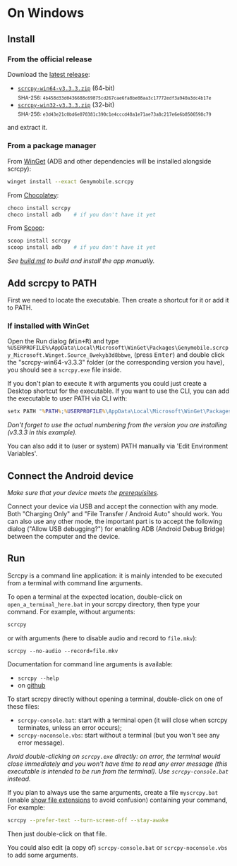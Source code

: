 # On Windows

## Install

### From the official release

Download the [latest release]:

 - [`scrcpy-win64-v3.3.3.zip`][direct-win64] (64-bit)  
   <sub>SHA-256: `4b458d33d0436688c69875cd267cae6fa8be08aa3c17772edf3a940a3dc4b17e`</sub>
 - [`scrcpy-win32-v3.3.3.zip`][direct-win32] (32-bit)  
   <sub>SHA-256: `e3d43e21c0bd6e070381c390c1e4cccd48a1e71ae73a8c217e6e6b8506598c79`</sub>

[latest release]: https://github.com/Genymobile/scrcpy/releases/latest
[direct-win64]: https://github.com/Genymobile/scrcpy/releases/download/v3.3.3/scrcpy-win64-v3.3.3.zip
[direct-win32]: https://github.com/Genymobile/scrcpy/releases/download/v3.3.3/scrcpy-win32-v3.3.3.zip

and extract it.


### From a package manager

From [WinGet] (ADB and other dependencies will be installed alongside scrcpy):

```bash
winget install --exact Genymobile.scrcpy
```

From [Chocolatey]:

```bash
choco install scrcpy
choco install adb    # if you don't have it yet
```

From [Scoop]:

```bash
scoop install scrcpy
scoop install adb    # if you don't have it yet
```

[WinGet]: https://github.com/microsoft/winget-cli
[Chocolatey]: https://chocolatey.org/
[Scoop]: https://scoop.sh

_See [build.md](build.md) to build and install the app manually._

## Add scrcpy to PATH

First we need to locate the executable. Then create a shortcut for it or add it to PATH.

### If installed with WinGet
Open the Run dialog (<kbd>Win+R</kbd>) and type `%USERPROFILE%\AppData\Local\Microsoft\WinGet\Packages\Genymobile.scrcpy_Microsoft.Winget.Source_8wekyb3d8bbwe`, (press <kbd>Enter</kbd>) and double click the "scrcpy-win64-v3.3.3" folder (or the corresponding version you have), you should see a `scrcpy.exe` file inside. 

If you don't plan to execute it with arguments you could just create a Desktop shortcut for the executable. If you want to use the CLI, you can add the executable to user PATH via CLI with:

```bat
setx PATH "%PATH%;%USERPROFILE%\AppData\Local\Microsoft\WinGet\Packages\Genymobile.scrcpy_Microsoft.Winget.Source_8wekyb3d8bbwe\scrcpy-win64-v3.3.3"
```
_Don't forget to use the actual numbering from the version you are installing (v3.3.3 in this example)._

You can also add it to (user or system) PATH manually via 'Edit Environment Variables'.

## Connect the Android device
_Make sure that your device meets the [prerequisites](/README.md#prerequisites)._

Connect your device via USB and accept the connection with any mode. Both "Charging Only" and "File Transfer / Android Auto" should work. You can also use any other mode, the important part is to accept the following dialog ("Allow USB debugging?") for enabling ADB (Android Debug Bridge) between the computer and the device. 


## Run

Scrcpy is a command line application: it is mainly intended to be executed from
a terminal with command line arguments.

To open a terminal at the expected location, double-click on
`open_a_terminal_here.bat` in your scrcpy directory, then type your command. For
example, without arguments:

```bash
scrcpy
```

or with arguments (here to disable audio and record to `file.mkv`):

```
scrcpy --no-audio --record=file.mkv
```

Documentation for command line arguments is available:
 - `scrcpy --help`
 - on [github](/README.md)

To start scrcpy directly without opening a terminal, double-click on one of
these files:
 - `scrcpy-console.bat`: start with a terminal open (it will close when scrcpy
   terminates, unless an error occurs);
 - `scrcpy-noconsole.vbs`: start without a terminal (but you won't see any error
   message).

_Avoid double-clicking on `scrcpy.exe` directly: on error, the terminal would
close immediately and you won't have time to read any error message (this
executable is intended to be run from the terminal). Use `scrcpy-console.bat`
instead._

If you plan to always use the same arguments, create a file `myscrcpy.bat`
(enable [show file extensions] to avoid confusion) containing your command, For
example:

```bash
scrcpy --prefer-text --turn-screen-off --stay-awake
```

[show file extensions]: https://www.howtogeek.com/205086/beginner-how-to-make-windows-show-file-extensions/

Then just double-click on that file.

You could also edit (a copy of) `scrcpy-console.bat` or `scrcpy-noconsole.vbs`
to add some arguments.
